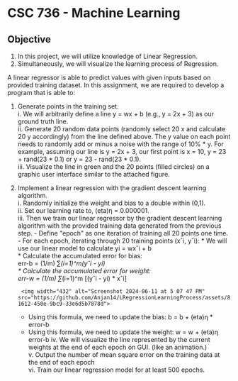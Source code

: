 # CSC 736 - Machine Learning 
## Objective
1. In this project, we will utilize knowledge of Linear Regression.  
2. Simultaneously, we will visualize the learning process of Regression.

A linear regressor is able to predict values with given inputs based on provided training
dataset. In this assignment, we are required to develop a program that is able to:  
1. Generate points in the training set.  
   i. We will arbitrarily define a line y = wx + b (e.g., y = 2x + 3) as our ground truth line.  
   ii. Generate 20 random data points (randomly select 20 x and calculate 20 y accordingly) from
       the line defined above. The y value on each point needs to randomly add or minus a noise
       with the range of 10% * y. For example, assuming our line is y = 2x + 3, our first point
       is x = 10, y = 23 + rand(23 * 0.1) or y = 23 - rand(23 * 0.1).  
   iii. Visualize the line in green and the 20 points (filled circles) on a graphic user
        interface similar to the attached figure.
   
2. Implement a linear regression with the gradient descent learning algorithm.  
   i. Randomly initialize the weight and bias to a double within (0,1).  
   ii. Set our learning rate to, (eta)η = 0.000001.  
   iii. Then we train our linear regressor by the gradient descent learning algorithm with the
        provided training data generated from the previous step.
        - Define "epoch" as one iteration of training all 20 points one time.
        - For each epoch, iterating through 20 training points (xˆi, yˆi):
          * We will use our linear model to calculate yi = wxˆi + b  
          * Calculate the accumulated error for bias:  
                   err-b = (1/m) ∑_(i=1)^m(yˆi - yi)  
          * Calculate the accumulated error for weight:  
                   err-w = (1/m) ∑_(i=1)^m [(yˆi - yi) * xˆi]
   
        <img width="432" alt="Screenshot 2024-06-11 at 5 07 47 PM" src="https://github.com/Anjan14/LRegressionLearningProcess/assets/89369454/b291da63-1612-450e-9bc9-33e6d5b7878d">    
   
      - Using this formula, we need to update the bias: b = b + (eta)η * error-b  
      - Using this formula, we need to update the weight: w = w + (eta)η error-b
   iv. We will visualize the line represented by the current weights at the end of 
       each epoch on GUI. (like an animation.)  
   v. Output the number of mean square error on the training data at the end of each 
      epoch  
   vi. Train our linear regression model for at least 500 epochs. 

          
         

